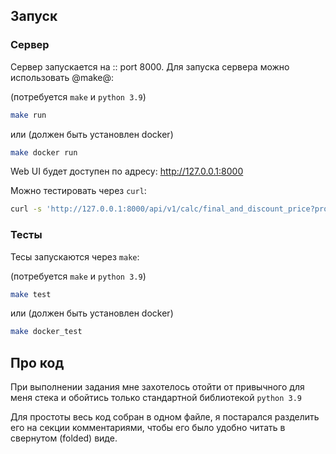 ## Запуск

### Сервер

Сервер запускается на :: port 8000.
Для запуска сервера можно использовать @make@:

(потребуется `make` и `python 3.9`)

``` sh
make run
```

или (должен быть установлен docker)

``` sh
make docker run
```

Web UI будет доступен по адресу:
http://127.0.0.1:8000

Можно тестировать через `curl`:

``` sh
curl -s 'http://127.0.0.1:8000/api/v1/calc/final_and_discount_price?product_amount=400&single_product_price=400&state_code=AL'  | jq
```


### Тесты

Тесы запускаются через `make`:

(потребуется `make` и `python 3.9`)

``` sh
make test
```

или (должен быть установлен docker)

``` sh
make docker_test
```


## Про код

При выполнении задания мне захотелось отойти от привычного для меня стека и обойтись только стандартной библиотекой
`python 3.9`

Для простоты весь код собран в одном файле, я постарался разделить его на секции комментариями, чтобы 
его было удобно читать в свернутом (folded) виде.
